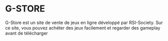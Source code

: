 # G-STORE

G-Store est un site de vente de jeux en ligne développé par RSI-Society. Sur ce site, vous pouvez achéter des jeux facilement et regarder des gameplay avant de télécharger
